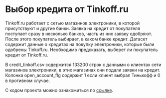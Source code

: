 # Выбор кредита от Tinkoff.ru

Tinkoff.ru работает с сетью магазинов электроники, в которой присутствуют и другие банки. Заявка на кредит от покупателя поступает сразу в несколько банков, часть из них заявку одобряют. После этого покупатель выбирает, в каком банке кредит. Датасет содержит данные о кредитах на покупку электроники, которые были одобрены Tinkoff.ru. Необходимо предсказать, выберет ли покупатель кредит от Tinkoff.ru.

В credit_tinkoff.csv содержится 133200 строк с данными о клиентах сети магазинов электроники, в этих магазинах они подали заявки на кредит. Колонка open_account_flg содержит 1 если клиент выбрал Тинькофф и 0 в противном случае.

С кодом проекта можно ознакомиться по [ссылке](/boost_tinkoff.ipynb).
